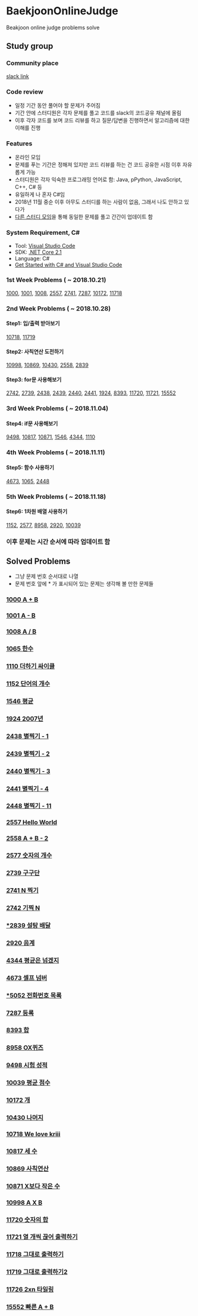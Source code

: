 # BaekjoonOnlineJudge

Beakjoon online judge problems solve

## Study group

### Community place

[slack link](https://astudy-group.slack.com)

### Code review

- 일정 기간 동안 풀어야 할 문제가 주어짐
- 기간 안에 스터디원은 각자 문제를 풀고 코드를 slack의 코드공유 채널에 올림
- 이후 각자 코드를 보며 코드 리뷰를 하고 질문/답변을 진행하면서 알고리즘에 대한 이해를 진행

### Features

- 온라인 모임
- 문제를 푸는 기간은 정해져 있지만 코드 리뷰를 하는 건 코드 공유한 시점 이후 자유롭게 가능
- 스터디원은 각자 익숙한 프로그래밍 언어로 함: Java, pPython, JavaScript, C++, C# 등
- 유일하게 나 혼자 C#임
- 2018년 11월 중순 이후 아무도 스터디를 하는 사람이 없음, 그래서 나도 안하고 있다가
- [다른 스터디 모임](https://github.com/jongfeel/SongDoAlgorithmStudy)을 통해 동일한 문제를 풀고 간간이 업데이트 함

### System Requirement, C#

- Tool: [Visual Studio Code](https://code.visualstudio.com/)
- SDK: [.NET Core 2.1](https://www.microsoft.com/net/download)
- Language: C#
- [Get Started with C# and Visual Studio Code](https://docs.microsoft.com/ko-kr/dotnet/core/tutorials/with-visual-studio-code)

### 1st Week Problems ( ~ 2018.10.21)

[1000](https://www.acmicpc.net/problem/1000), [1001](https://www.acmicpc.net/problem/1001), [1008](https://www.acmicpc.net/problem/1008), [2557](https://www.acmicpc.net/problem/2557), [2741](https://www.acmicpc.net/problem/2741), [7287](https://www.acmicpc.net/problem/7287), [10172](https://www.acmicpc.net/problem/10172), [11718](https://www.acmicpc.net/problem/11718)

### 2nd Week Problems ( ~ 2018.10.28)

#### Step1: 입/출력 받아보기

[10718](https://www.acmicpc.net/problem/10718), [11719](https://www.acmicpc.net/problem/11719)

#### Step2: 사칙연산 도전하기

[10998](https://www.acmicpc.net/problem/10998), [10869](https://www.acmicpc.net/problem/10869), [10430](https://www.acmicpc.net/problem/10430), [2558](https://www.acmicpc.net/problem/2558), [2839](https://www.acmicpc.net/problem/2839)

#### Step3: for문 사용해보기

[2742](https://www.acmicpc.net/problem/2742), [2739](https://www.acmicpc.net/problem/2739), [2438](https://www.acmicpc.net/problem/2438), [2439](https://www.acmicpc.net/problem/2439), [2440](https://www.acmicpc.net/problem/2440), [2441](https://www.acmicpc.net/problem/2441), [1924](https://www.acmicpc.net/problem/1924), [8393](https://www.acmicpc.net/problem/8393), [11720](https://www.acmicpc.net/problem/11720), [11721](https://www.acmicpc.net/problem/11721), [15552](https://www.acmicpc.net/problem/15552)

### 3rd Week Problems ( ~ 2018.11.04)

#### Step4: if문 사용해보기

[9498](https://www.acmicpc.net/problem/9498), [10817](https://www.acmicpc.net/problem/10817), [10871](https://www.acmicpc.net/problem/10871), [1546](https://www.acmicpc.net/problem/1546), [4344](https://www.acmicpc.net/problem/4344), [1110](https://www.acmicpc.net/problem/1110)

### 4th Week Problems ( ~ 2018.11.11)

#### Step5: 함수 사용하기

[4673](https://www.acmicpc.net/problem/4673), [1065](https://www.acmicpc.net/problem/1065), [2448](https://www.acmicpc.net/problem/2448)

### 5th Week Problems ( ~ 2018.11.18)

#### Step6: 1차원 배열 사용하기

[1152](https://www.acmicpc.net/problem/1152), [2577](https://www.acmicpc.net/problem/2577), [8958](https://www.acmicpc.net/problem/8958), [2920](https://www.acmicpc.net/problem/2920), [10039](https://www.acmicpc.net/problem/10039)

### 이후 문제는 시간 순서에 따라 업데이트 함

## Solved Problems

- 그냥 문제 번호 순서대로 나열
- 문제 번호 앞에 * 가 표시되어 있는 문제는 생각해 볼 만한 문제들

### [1000 A + B](https://github.com/jongfeel/BaekjoonOnlineJudge/tree/master/Problems/1000)

### [1001 A - B](https://github.com/jongfeel/BaekjoonOnlineJudge/tree/master/Problems/1001)

### [1008 A / B](https://github.com/jongfeel/BaekjoonOnlineJudge/tree/master/Problems/1008)

### [1065 한수](https://github.com/jongfeel/BaekjoonOnlineJudge/tree/master/Problems/1065)

### [1110 더하기 싸이클](https://github.com/jongfeel/BaekjoonOnlineJudge/tree/master/Problems/1110)

### [1152 단어의 개수](https://github.com/jongfeel/BaekjoonOnlineJudge/tree/master/Problems/1152)

### [1546 평균](https://github.com/jongfeel/BaekjoonOnlineJudge/tree/master/Problems/1546)

### [1924 2007년](https://github.com/jongfeel/BaekjoonOnlineJudge/tree/master/Problems/1924)

### [2438 별찍기 - 1](https://github.com/jongfeel/BaekjoonOnlineJudge/tree/master/Problems/2438)

### [2439 별찍기 - 2](https://github.com/jongfeel/BaekjoonOnlineJudge/tree/master/Problems/2439)

### [2440 별찍기 - 3](https://github.com/jongfeel/BaekjoonOnlineJudge/tree/master/Problems/2440)

### [2441 별찍기 - 4](https://github.com/jongfeel/BaekjoonOnlineJudge/tree/master/Problems/2441)

### [2448 별찍기 - 11](https://github.com/jongfeel/BaekjoonOnlineJudge/tree/master/Problems/2448)

### [2557 Hello World](https://github.com/jongfeel/BaekjoonOnlineJudge/tree/master/Problems/2557)

### [2558 A + B - 2](https://github.com/jongfeel/BaekjoonOnlineJudge/tree/master/Problems/2558)

### [2577 숫자의 개수](https://github.com/jongfeel/BaekjoonOnlineJudge/tree/master/Problems/2577)

### [2739 구구단](https://github.com/jongfeel/BaekjoonOnlineJudge/tree/master/Problems/2739)

### [2741 N 찍기](https://github.com/jongfeel/BaekjoonOnlineJudge/tree/master/Problems/2741)

### [2742 기찍 N](https://github.com/jongfeel/BaekjoonOnlineJudge/tree/master/Problems/2742)

### [*2839 설탕 배달](https://github.com/jongfeel/BaekjoonOnlineJudge/tree/master/Problems/2839)

### [2920 음계](https://github.com/jongfeel/BaekjoonOnlineJudge/tree/master/Problems/2920)

### [4344 평균은 넘겠지](https://github.com/jongfeel/BaekjoonOnlineJudge/tree/master/Problems/4344)

### [4673 셀프 넘버](https://github.com/jongfeel/BaekjoonOnlineJudge/tree/master/Problems/4673)

### [*5052 전화번호 목록](https://github.com/jongfeel/BaekjoonOnlineJudge/tree/master/Problems/5052)

### [7287 등록](https://github.com/jongfeel/BaekjoonOnlineJudge/tree/master/Problems/7287)

### [8393 합](https://github.com/jongfeel/BaekjoonOnlineJudge/tree/master/Problems/8393)

### [8958 OX퀴즈](https://github.com/jongfeel/BaekjoonOnlineJudge/tree/master/Problems/8958)

### [9498 시험 성적](https://github.com/jongfeel/BaekjoonOnlineJudge/tree/master/Problems/9498)

### [10039 평균 점수](https://github.com/jongfeel/BaekjoonOnlineJudge/tree/master/Problems/10039)

### [10172 개](https://github.com/jongfeel/BaekjoonOnlineJudge/tree/master/Problems/10172)

### [10430 나머지](https://github.com/jongfeel/BaekjoonOnlineJudge/tree/master/Problems/10430)

### [10718 We love kriii](https://github.com/jongfeel/BaekjoonOnlineJudge/tree/master/Problems/10718)

### [10817 세 수](https://github.com/jongfeel/BaekjoonOnlineJudge/tree/master/Problems/10817)

### [10869 사칙연산](https://github.com/jongfeel/BaekjoonOnlineJudge/tree/master/Problems/10869)

### [10871 X보다 작은 수](https://github.com/jongfeel/BaekjoonOnlineJudge/tree/master/Problems/10871)

### [10998 A X B](https://github.com/jongfeel/BaekjoonOnlineJudge/tree/master/Problems/10998)

### [11720 숫자의 합](https://github.com/jongfeel/BaekjoonOnlineJudge/tree/master/Problems/11720)

### [11721 열 개씩 끊어 출력하기](https://github.com/jongfeel/BaekjoonOnlineJudge/tree/master/Problems/11721)

### [11718 그대로 출력하기](https://github.com/jongfeel/BaekjoonOnlineJudge/tree/master/Problems/11718)

### [11719 그대로 출력하기2](https://github.com/jongfeel/BaekjoonOnlineJudge/tree/master/Problems/11719)

### [11726 2xn 타일링](https://github.com/jongfeel/BaekjoonOnlineJudge/tree/master/Problems/11726)

### [15552 빠른 A + B](https://github.com/jongfeel/BaekjoonOnlineJudge/tree/master/Problems/15552)